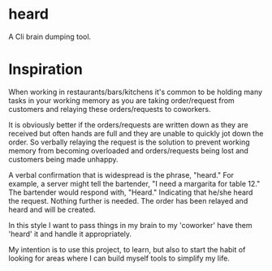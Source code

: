 # heard
A Cli brain dumping tool.

# Inspiration
When working in restaurants/bars/kitchens it's common to be holding many tasks in your working memory as you are
taking order/request from customers and relaying these orders/requests to coworkers.

It is obviously better if the orders/requests are written down as they are received but often hands are full and they are unable to quickly jot down the order. So verbally relaying the request is the solution to prevent working memory from becoming overloaded and orders/requests being lost and customers being made unhappy. 

A verbal confirmation that is widespread is the phrase, "heard." For example, a server might tell the bartender, "I need a margarita for table 12." The bartender would respond with, "Heard." Indicating that he/she heard the request. Nothing further is needed. The order has been relayed and heard and will be created.

In this style I want to pass things in my brain to my 'coworker' have them 'heard' it and handle it appropriately.

My intention is to use this project, to learn, but also to start the habit of looking for areas where I can build myself tools to simplify my life. 
